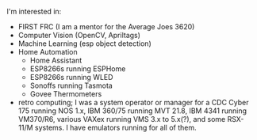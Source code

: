 I'm interested in:
* FIRST FRC (I am a mentor for the Average Joes 3620)
* Computer Vision (OpenCV, Apriltags)
* Machine Learning (esp object detection)
* Home Automation 
    * Home Assistant
    * ESP8266s running ESPHome
    * ESP8266s running WLED
    * Sonoffs running Tasmota
    * Govee Thermometers
* retro computing; I was a system operator or manager for a CDC Cyber 175 running NOS 1.x, IBM 360/75 running MVT 21.8, IBM 4341 running VM370/R6, various VAXex running VMS 3.x to 5.x(?), and some RSX-11/M systems. I have emulators running for all of them.
